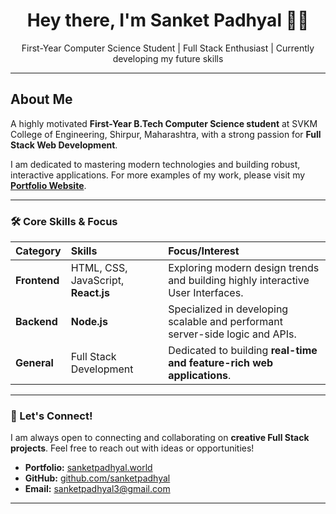 <h1 align="center">Hey there, I'm Sanket Padhyal 👨‍💻</h1>
<p align="center">First-Year Computer Science Student | Full Stack Enthusiast | Currently developing my future skills</p>

---

## About Me

A highly motivated **First-Year B.Tech Computer Science student** at SVKM College of Engineering, Shirpur, Maharashtra, with a strong passion for **Full Stack Web Development**.

I am dedicated to mastering modern technologies and building robust, interactive applications. For more examples of my work, please visit my **[Portfolio Website](http://sanketpadhyal.world)**.

---

### 🛠️ Core Skills & Focus

| Category | Skills | Focus/Interest |
| :--- | :--- | :--- |
| **Frontend** | HTML, CSS, JavaScript, **React.js** | Exploring modern design trends and building highly interactive User Interfaces. |
| **Backend** | **Node.js** | Specialized in developing scalable and performant server-side logic and APIs. |
| **General** | Full Stack Development | Dedicated to building **real-time and feature-rich web applications**. |

---

### 🤝 Let's Connect!

I am always open to connecting and collaborating on **creative Full Stack projects**. Feel free to reach out with ideas or opportunities!

* **Portfolio:** [sanketpadhyal.world](http://sanketpadhyal.world)
* **GitHub:** [github.com/sanketpadhyal](https://github.com/sanketpadhyal)
* **Email:** sanketpadhyal3@gmail.com

---
